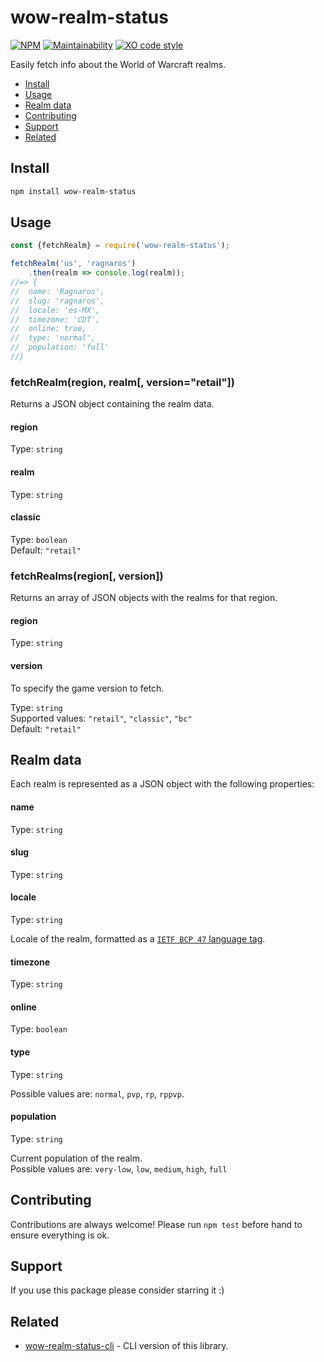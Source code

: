# wow-realm-status
[![NPM](https://img.shields.io/npm/v/wow-realm-status.svg)](https://www.npmjs.com/package/wow-realm-status)
[![Maintainability](https://api.codeclimate.com/v1/badges/753c087f0d8331aa962c/maintainability)](https://codeclimate.com/github/alvarocastro/wow-realm-status/maintainability)
[![XO code style](https://img.shields.io/badge/code_style-XO-5ed9c7.svg)](https://github.com/xojs/xo)

Easily fetch info about the World of Warcraft realms.

- [Install](#install)
- [Usage](#usage)
- [Realm data](#realm-data)
- [Contributing](#contributing)
- [Support](#support)
- [Related](#related)

## Install

```bash
npm install wow-realm-status
```

## Usage

```js
const {fetchRealm} = require('wow-realm-status');

fetchRealm('us', 'ragnaros')
	.then(realm => console.log(realm));
//=> {
//  name: 'Ragnaros',
//  slug: 'ragnaros',
//  locale: 'es-MX',
//  timezone: 'CDT',
//  online: true,
//  type: 'normal',
//  population: 'full'
//}
```

### fetchRealm(region, realm[, version="retail"])

Returns a JSON object containing the realm data.

#### region

Type: `string`

#### realm

Type: `string`

#### classic

Type: `boolean`<br>
Default: `"retail"`

### fetchRealms(region[, version])

Returns an array of JSON objects with the realms for that region.

#### region

Type: `string`

#### version

To specify the game version to fetch.

Type: `string`<br>
Supported values: `"retail"`, `"classic"`, `"bc"`<br>
Default: `"retail"`

## Realm data

Each realm is represented as a JSON object with the following properties:

#### name

Type: `string`

#### slug

Type: `string`

#### locale

Type: `string`

Locale of the realm, formatted as a [`IETF BCP 47` language tag](https://en.wikipedia.org/wiki/IETF_language_tag).

#### timezone

Type: `string`

#### online

Type: `boolean`

#### type

Type: `string`

Possible values are: `normal`, `pvp`, `rp`, `rppvp`.

#### population

Type: `string`

Current population of the realm.<br>
Possible values are: `very-low`, `low`, `medium`, `high`, `full`

## Contributing

Contributions are always welcome! Please run `npm test` before hand to ensure everything is ok.

## Support

If you use this package please consider starring it :)

## Related

* [wow-realm-status-cli](https://github.com/alvarocastro/wow-realm-status-cli) - CLI version of this library.
